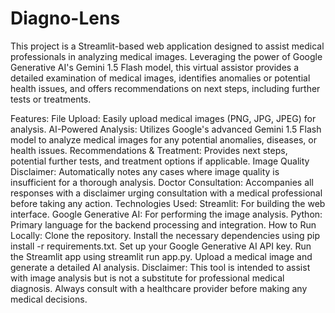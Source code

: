# Diagno-Lens
This project is a Streamlit-based web application designed to assist medical professionals in analyzing medical images. Leveraging the power of Google Generative AI's Gemini 1.5 Flash model, this virtual assistor provides a detailed examination of medical images, identifies anomalies or potential health issues, and offers recommendations on next steps, including further tests or treatments.

Features:
File Upload: Easily upload medical images (PNG, JPG, JPEG) for analysis.
AI-Powered Analysis: Utilizes Google's advanced Gemini 1.5 Flash model to analyze medical images for any potential anomalies, diseases, or health issues.
Recommendations & Treatment: Provides next steps, potential further tests, and treatment options if applicable.
Image Quality Disclaimer: Automatically notes any cases where image quality is insufficient for a thorough analysis.
Doctor Consultation: Accompanies all responses with a disclaimer urging consultation with a medical professional before taking any action.
Technologies Used:
Streamlit: For building the web interface.
Google Generative AI: For performing the image analysis.
Python: Primary language for the backend processing and integration.
How to Run Locally:
Clone the repository.
Install the necessary dependencies using pip install -r requirements.txt.
Set up your Google Generative AI API key.
Run the Streamlit app using streamlit run app.py.
Upload a medical image and generate a detailed AI analysis.
Disclaimer:
This tool is intended to assist with image analysis but is not a substitute for professional medical diagnosis. Always consult with a healthcare provider before making any medical decisions.
 
